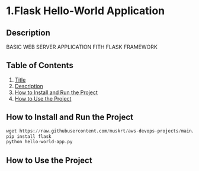  # 1.Flask Hello-World Application

 ## Description
 BASIC WEB SERVER APPLICATION FITH FLASK 
 FRAMEWORK

 ## Table of Contents
 
1. [Title](#1.Flask-Hello-World-Application)
2. [Description](#example2)
3. [How to Install and Run the Project](#third-example)
4. [How to Use the Project](#How-to-Use-the-Project) 

 ## How to Install and Run the Project
```python
wget https://raw.githubusercontent.com/muskrt/aws-devops-projects/main/python-projects/flask-01-hello-world-app/hello-world-app.py
pip install flask
python hello-world-app.py
```

 ## How to Use the Project